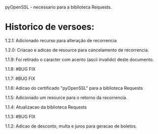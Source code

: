 pyOpenSSL - necessario para a biblioteca Requests.

# Historico de versoes:

1.2.1: Adicionado recurso para alteração de recorrencia

1.2.0: Criacao e adicao de resource para cancelamento de recorrencia.

1.1.9: Foi retirado o caracter com acento (ascii invalido) deste documento.

1.1.8: #BUG FIX

1.1.7: #BUG FIX

1.1.6: Adicao do certificado "pyOpenSSL" para a biblioteca Requests

1.1.5: Adicionado um resource para o retorno da recorrencia.

1.1.4: Atualizacao da biblioteca Requests

1.1.3: #BUG FIX

1.1.2: Adicao de desconto, multa e juros para geracao de boletos.

